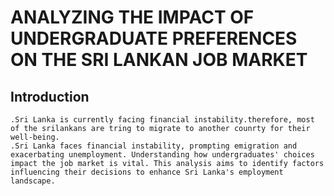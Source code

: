
# ANALYZING THE  IMPACT OF  UNDERGRADUATE PREFERENCES  ON THE SRI LANKAN  JOB MARKET


## Introduction
    .Sri Lanka is currently facing financial instability.therefore, most of the srilankans are tring to migrate to another counrty for their well-being.
    .Sri Lanka faces financial instability, prompting emigration and exacerbating unemployment. Understanding how undergraduates' choices impact the job market is vital. This analysis aims to identify factors influencing their decisions to enhance Sri Lanka's employment landscape.





